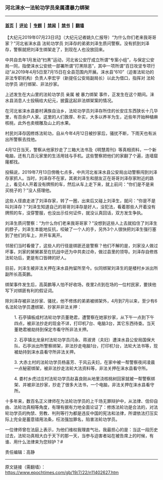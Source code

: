 ### 河北涞水一法轮功学员亲属遭暴力绑架

---

#### [首页](../../../..?n11402627) &nbsp;|&nbsp; [评论](../../../../../epoch-comment?n11402627) &nbsp;|&nbsp; [专题](../../../../../epoch-special?n11402627) &nbsp;|&nbsp; [禁闻](../../../../../epoch-news?n11402627) &nbsp;|&nbsp; [禁书](../../../../../books?n11402627) &nbsp;|&nbsp; [翻墙](https://github.com/gfw-breaker/nogfw/blob/master/README.md?n11402627)


<div class="post_content" id="artbody" itemprop="articleBody">
 <!-- article content begin -->
 <p>
  【大纪元2019年07月23日讯】（大纪元记者姚久仁报导）“为什么你们老来我哥哥家？”河北省涞水县
  <ok href="https://www.epochtimes.com/gb/tag/%E6%B3%95%E8%BD%AE%E5%8A%9F%E5%AD%A6%E5%91%98.html">
   法轮功学员
  </ok>
  刘泽存的弟弟刘泽生质问警察。没有抓到刘泽存，警察就把刘泽生绑架走了，到现在人也没放回来。
 </p>
 <p>
  中共自去年1月发动“扫黑”运动，河北省公安厅成立所谓“专案小组”，与保定公安局一同，指使涞水公安统一部署所谓“打黑除恶”，其中一项所谓“百日攻坚专项行动”从2019年4月5日至7月15日在全县范围内开展。涞水县“610”（迫害法轮功的非法专职机构）负责人李宏宇（新提任公安局副局长）以此为借口，指挥对
  <ok href="https://www.epochtimes.com/gb/tag/%E6%B3%95%E8%BD%AE%E5%8A%9F%E5%AD%A6%E5%91%98.html">
   法轮功学员
  </ok>
  进行绑架、非法抄家。
 </p>
 <p>
  上述发生在大山里的法轮功学员
  <ok href="https://www.epochtimes.com/gb/tag/%E4%BA%B2%E5%B1%9E.html">
   亲属
  </ok>
  被
  <ok href="https://www.epochtimes.com/gb/tag/%E6%9A%B4%E5%8A%9B%E7%BB%91%E6%9E%B6.html">
   暴力绑架
  </ok>
  事件，正发生在这个期间。涞水县消息人士投稿给大纪元，披露这起非法绑架案的情况。
 </p>
 <p>
  在河北省涞水县娄村满族自治乡，法轮功学员刘泽存所住的长安庄东西狭长十几华里，有百余户人家。这里的人们敦厚、朴实，大多以养羊为生，近些年开始种植麻核桃，此外也卖根雕及山上的水果。
 </p>
 <p>
  村民刘泽存因修炼法轮功，自从今年4月12日被抄家后，骚扰不断，下雨天也有派出所警察去找他。
 </p>
 <p>
  4月12日当天，警察从他家抄走了三箱大法书及《明慧周刊》等真相资料，一个新电脑，还有几百元家里的生活用钱与手机。这些警察把他们的家翻了个遍，连墙窟窿都找。
 </p>
 <p>
  投稿说，2019年7月13日傍晚七点多，中共河北省涞水县公安局出动警察闯到刘泽存家抓人。当时，刘泽存不在家，其弟刘泽生和朋友正在哥哥刘泽存家附近的路上，看见4人开着没有牌照的车，然后从车上走下来，就上前问：“你们是不是来买桃子的？”没人搭理他。
 </p>
 <p>
  这些人径直走进了刘泽存家，转了一圈，出来后又碰上刘泽生，就问：“你是不是叫刘泽存？”刘泽生知道自己的哥哥刘泽存是好人，没犯法，看着那些人开着没有牌照的车，没穿警服，也没出示任何证件，就没认真回话，双方发生争执。
 </p>
 <p>
  刘泽生质问警察：“为什么你们老来我哥哥家？”没想到这些人上去就掐住了刘泽生的脖子，刘泽生本能地反抗，咬破了一个人的手，另外3个人很快把刘泽生强行塞到了他们的车上，并开车离开。
 </p>
 <p>
  邻居们当时看傻了，这些人的行径是绑匪还是警察？他们不解的是，刘家没人做过坏事，刘家的舅舅甚至在抗战中还为中共卖过命，做过县里的领导。刘泽存自修炼法轮功后，更是有口皆碑的好人。
 </p>
 <p>
  目前，刘泽生被非法关押在涞水县拘留所至今。伙同绑架刘泽生的是楼村乡派出所副所长高英鹏。
 </p>
 <p>
  绑架事件发生后，高英鹏等人怕不好收场，夜里2点到在场的一位村民家，要挟他写下对绑匪有利的假证词。
 </p>
 <p>
  除刘泽存被非法抄家、骚扰，他不修炼的弟弟被绑架外，4月到7月以来，至少有6名法轮功学员遭绑架、抄家并非法关押：
 </p>
 <p style="padding-left: 30px;">
  1. 石亭镇板成村法轮功学员董艳君，遭警察在她家抄家，从下午一点到下午四点，被非法抄走的现金不详，打印机7台、电脑3台，其它东西待查。当天董艳君被劫持到保定市看守所非法关押。
 </p>
 <p style="padding-left: 30px;">
  2. 石亭镇北龙泉村法轮功学员闫永、蒋淑贤（夫妇）遭涞水县公安局国保大队、石亭派出所警察绑架，非法抄走电脑1台，打印机1台，法轮大法书等，现被劫持到涞水县看守所非法关押。
 </p>
 <p style="padding-left: 30px;">
  3. 大赤土村的法轮功学员杨喜芳、于风云夫妇，在家中被一帮警察夜间凌晨一点秘密绑架，被非法抄走法轮大法资料等，非法关押在涞水县看守所。
 </p>
 <p style="padding-left: 30px;">
  4. 娄村乡虎过庄村法轮功学员赵喜良刚从地里浇核桃树回家就被一帮警察绑架、并被非法抄家，抄走了很多大法书，一个电脑，非法关押在涞水县看守所。
 </p>
 <p>
  十多年来，数百名正义律师在为法轮功学员的上千场无罪辩护中，从法律、信仰自由、法轮功真相等角度，有理有据有力地全面论证了：修炼法轮功是合法的，对法轮功学员的拘禁、劳教、判刑等行为都是违反中国的宪法和法律，所谓依法打压实际上完全是蓄意错用法条，枉法强加罪名，陷害法轮功学员。
 </p>
 <p>
  一位律师曾在法庭上表示，为他们维权我理直气壮。我最担心的是：当这一段历史过去，法轮功真相大白于天下的那一天，当参与迫害者站在被告席上的时候，有谁、用什么法律来为您辩护？#
 </p>
 <p>
  责任编辑：高静
 </p>
 <!-- article content end -->
 <div id="below_article_ad">
 </div>
</div>


---

原文链接（需翻墙）：https://www.epochtimes.com/gb/19/7/22/n11402627.htm